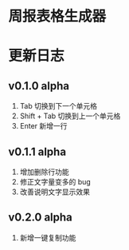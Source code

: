 # 周报表格生成器

# 更新日志

## v0.1.0 alpha
1. Tab 切换到下一个单元格
2. Shift + Tab 切换到上一个单元格
3. Enter 新增一行

## v0.1.1 alpha
1. 增加删除行功能
2. 修正文字量变多的 bug
3. 改善说明文字显示效果

## v0.2.0 alpha
1. 新增一键复制功能